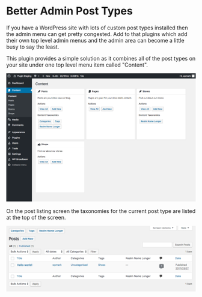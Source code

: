 # Better Admin Post Types

If you have a WordPress site with lots of custom post types installed then the admin menu can get pretty congested. Add to that plugins which add their own top level admin menus and the admin area can become a little busy to say the least.

This plugin provides a simple solution as it combines all of the post types on your site under one top level menu item called "Content".

![Post Type Content Blocks in the WordPress Admin](assets/images/post-type-admin-blocks.png)

On the post listing screen the taxonomies for the current post type are listed at the top of the screen.

![Taxonomies listed on the post type listing screens](assets/images/post-type-listings-taxonomies.png)